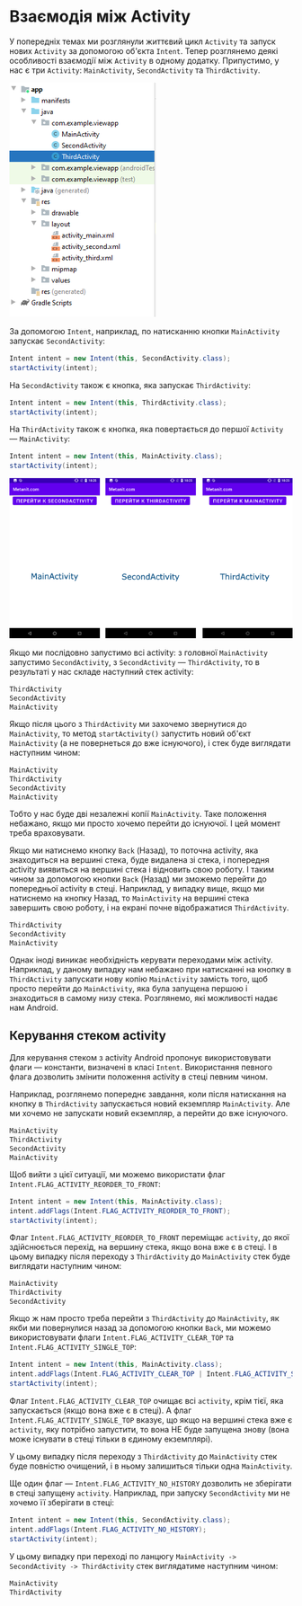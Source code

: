 # Взаємодія між Activity

У попередніх темах ми розглянули життєвий цикл `Activity` та запуск нових `Activity` за допомогою об'єкта `Intent`. Тепер розглянемо деякі особливості взаємодії між `Activity` в одному додатку. Припустимо, у нас є три `Activity`: `MainActivity`, `SecondActivity` та `ThirdActivity`.

![](/images/android/2-lesson/23-interaction/1.png)

За допомогою `Intent`, наприклад, по натисканню кнопки `MainActivity` запускає `SecondActivity`:

```java
Intent intent = new Intent(this, SecondActivity.class);
startActivity(intent);
```

На `SecondActivity` також є кнопка, яка запускає `ThirdActivity`:

```java
Intent intent = new Intent(this, ThirdActivity.class);
startActivity(intent);
```

На `ThirdActivity` також є кнопка, яка повертається до першої `Activity` — `MainActivity`:

```java
Intent intent = new Intent(this, MainActivity.class);
startActivity(intent);
```
![](/images/android/2-lesson/23-interaction/2.png)

Якщо ми послідовно запустимо всі activity: з головної `MainActivity` запустимо `SecondActivity`, з `SecondActivity` — `ThirdActivity`, то в результаті у нас складе наступний стек activity:

```text
ThirdActivity
SecondActivity
MainActivity
```

Якщо після цього з `ThirdActivity` ми захочемо звернутися до `MainActivity`, то метод `startActivity()` запустить новий об'єкт `MainActivity` (а не повернеться до вже існуючого), і стек буде виглядати наступним чином:

```text
MainActivity
ThirdActivity
SecondActivity
MainActivity
```

Тобто у нас буде дві незалежні копії `MainActivity`. Таке положення небажано, якщо ми просто хочемо перейти до існуючої. І цей момент треба враховувати.

Якщо ми натиснемо кнопку `Back` (Назад), то поточна activity, яка знаходиться на вершині стека, буде видалена зі стека, і попередня activity виявиться на вершині стека і відновить свою роботу. І таким чином за допомогою кнопки `Back` (Назад) ми зможемо перейти до попередньої activity в стеці. Наприклад, у випадку вище, якщо ми натиснемо на кнопку Назад, то `MainActivity` на вершині стека завершить свою роботу, і на екрані почне відображатися `ThirdActivity`.

```text
ThirdActivity
SecondActivity
MainActivity
```

Однак іноді виникає необхідність керувати переходами між activity. Наприклад, у даному випадку нам небажано при натисканні на кнопку в `ThirdActivity` запускати нову копію `MainActivity` замість того, щоб просто перейти до `MainActivity`, яка була запущена першою і знаходиться в самому низу стека. Розглянемо, які можливості надає нам Android.

## Керування стеком activity

Для керування стеком з activity Android пропонує використовувати флаги — константи, визначені в класі `Intent`. Використання певного флага дозволить змінити положення activity в стеці певним чином.

Наприклад, розглянемо попереднє завдання, коли після натискання на кнопку в `ThirdActivity` запускається новий екземпляр `MainActivity`. Але ми хочемо не запускати новий екземпляр, а перейти до вже існуючого.

~~~text
MainActivity
ThirdActivity
SecondActivity
MainActivity
~~~

Щоб вийти з цієї ситуації, ми можемо використати флаг `Intent.FLAG_ACTIVITY_REORDER_TO_FRONT`:

~~~java
Intent intent = new Intent(this, MainActivity.class);
intent.addFlags(Intent.FLAG_ACTIVITY_REORDER_TO_FRONT);
startActivity(intent);
~~~

Флаг `Intent.FLAG_ACTIVITY_REORDER_TO_FRONT` переміщає `activity`, до якої здійснюється перехід, на вершину стека, якщо вона вже є в стеці. І в цьому випадку після переходу з `ThirdActivity` до `MainActivity` стек буде виглядати наступним чином:

~~~text
MainActivity
ThirdActivity
SecondActivity
~~~

Якщо ж нам просто треба перейти з `ThirdActivity` до `MainActivity`, як якби ми повернулися назад за допомогою кнопки `Back`, ми можемо використовувати флаги `Intent.FLAG_ACTIVITY_CLEAR_TOP` та `Intent.FLAG_ACTIVITY_SINGLE_TOP`:

~~~java
Intent intent = new Intent(this, MainActivity.class);
intent.addFlags(Intent.FLAG_ACTIVITY_CLEAR_TOP | Intent.FLAG_ACTIVITY_SINGLE_TOP);
startActivity(intent);
~~~

Флаг `Intent.FLAG_ACTIVITY_CLEAR_TOP` очищає всі `activity`, крім тієї, яка запускається (якщо вона вже є в стеці). А флаг `Intent.FLAG_ACTIVITY_SINGLE_TOP` вказує, що якщо на вершині стека вже є `activity`, яку потрібно запустити, то вона НЕ буде запущена знову (вона може існувати в стеці тільки в єдиному екземплярі).

У цьому випадку після переходу з `ThirdActivity` до `MainActivity` стек буде повністю очищений, і в ньому залишиться тільки одна `MainActivity`.

Ще один флаг — `Intent.FLAG_ACTIVITY_NO_HISTORY` дозволить не зберігати в стеці запущену `activity`. Наприклад, при запуску `SecondActivity` ми не хочемо її зберігати в стеці:

~~~java
Intent intent = new Intent(this, SecondActivity.class);
intent.addFlags(Intent.FLAG_ACTIVITY_NO_HISTORY);
startActivity(intent);
~~~

У цьому випадку при переході по ланцюгу `MainActivity -> SecondActivity -> ThirdActivity` стек виглядатиме наступним чином:

~~~text
MainActivity
ThirdActivity
~~~
